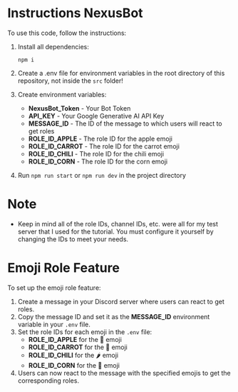 # Instructions NexusBot

To use this code, follow the instructions:

1) Install all dependencies:

    `npm i`

2) Create a .env file for environment variables in the root directory of this repository, not inside the `src` folder!

3) Create environment variables:
    - **NexusBot_Token** - Your Bot Token
    - **API_KEY** - Your Google Generative AI API Key
    - **MESSAGE_ID** - The ID of the message to which users will react to get roles
    - **ROLE_ID_APPLE** - The role ID for the apple emoji
    - **ROLE_ID_CARROT** - The role ID for the carrot emoji
    - **ROLE_ID_CHILI** - The role ID for the chili emoji
    - **ROLE_ID_CORN** - The role ID for the corn emoji

4) Run `npm run start` or `npm run dev` in the project directory

# Note

- Keep in mind all of the role IDs, channel IDs, etc. were all for my test server that I used for the tutorial. You must configure it yourself by changing the IDs to meet your needs.

# Emoji Role Feature

To set up the emoji role feature:

1) Create a message in your Discord server where users can react to get roles.
2) Copy the message ID and set it as the **MESSAGE_ID** environment variable in your `.env` file.
3) Set the role IDs for each emoji in the `.env` file:
    - **ROLE_ID_APPLE** for the 🍏 emoji
    - **ROLE_ID_CARROT** for the 🥕 emoji
    - **ROLE_ID_CHILI** for the 🌶️ emoji
    - **ROLE_ID_CORN** for the 🌽 emoji
4) Users can now react to the message with the specified emojis to get the corresponding roles.
